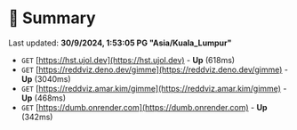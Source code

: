 # 📖 Summary
Last updated: **30/9/2024, 1:53:05 PG "Asia/Kuala_Lumpur"**

- `GET` [https://hst.ujol.dev](https://hst.ujol.dev) - **Up** (618ms)
- `GET` [https://reddviz.deno.dev/gimme](https://reddviz.deno.dev/gimme) - **Up** (3040ms)
- `GET` [https://reddviz.amar.kim/gimme](https://reddviz.amar.kim/gimme) - **Up** (468ms)
- `GET` [https://dumb.onrender.com](https://dumb.onrender.com) - **Up** (342ms)
